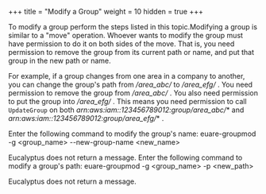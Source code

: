 +++
title = "Modify a Group"
weight = 10
hidden = true
+++

To modify a group perform the steps listed in this topic.Modifying a group is similar to a "move" operation. Whoever wants to modify the group must have permission to do it on both sides of the move. That is, you need permission to remove the group from its current path or name, and put that group in the new path or name. 

For example, if a group changes from one area in a company to another, you can change the group's path from */area_abc/* to */area_efg/* . You need permission to remove the group from */area_abc/* . You also need permission to put the group into */area_efg/* . This means you need permission to call `UpdateGroup` on both *arn:aws:iam::123456789012:group/area_abc/** and *arn:aws:iam::123456789012:group/area_efg/** . 

Enter the following command to modify the group's name: 
    euare-groupmod -g <group_name> --new-group-name <new_name>

Eucalyptus does not return a message. Enter the following command to modify a group's path: 
    euare-groupmod -g <group_name> -p <new_path>

Eucalyptus does not return a message. 